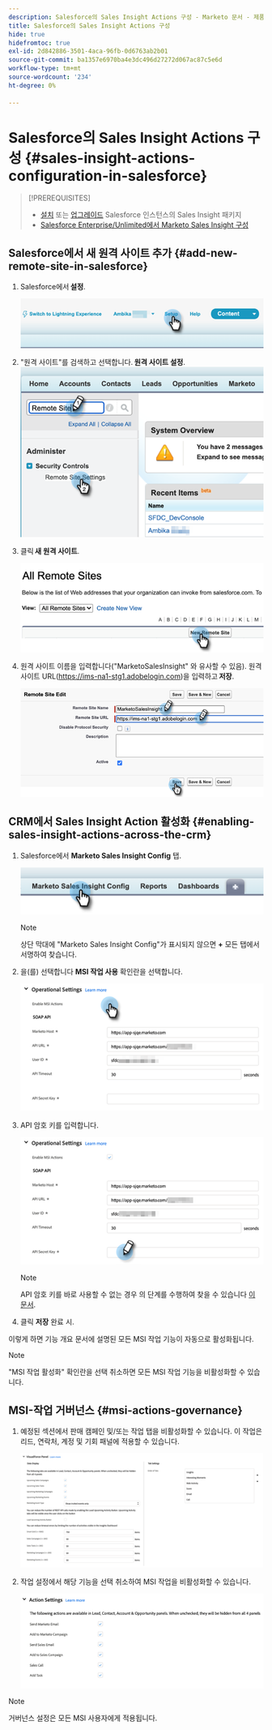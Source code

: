 ```yaml
---
description: Salesforce의 Sales Insight Actions 구성 - Marketo 문서 - 제품 설명서
title: Salesforce의 Sales Insight Actions 구성
hide: true
hidefromtoc: true
exl-id: 2d842886-3501-4aca-96fb-0d6763ab2b01
source-git-commit: ba1357e6970ba4e3dc496d27272d067ac87c5e6d
workflow-type: tm+mt
source-wordcount: '234'
ht-degree: 0%

---
```


# Salesforce의 Sales Insight Actions 구성 {#sales-insight-actions-configuration-in-salesforce}

>[!PREREQUISITES]
>
>* [설치](/help/marketo/product-docs/marketo-sales-insight/msi-for-salesforce/installation/install-marketo-sales-insight-package-in-salesforce-appexchange.md) 또는 [업그레이드](/help/marketo/product-docs/marketo-sales-insight/msi-for-salesforce/upgrading/upgrading-your-msi-package.md) Salesforce 인스턴스의 Sales Insight 패키지
>* [Salesforce Enterprise/Unlimited에서 Marketo Sales Insight 구성](/help/marketo/product-docs/marketo-sales-insight/msi-for-salesforce/configuration/configure-marketo-sales-insight-in-salesforce-enterprise-unlimited.md)


## Salesforce에서 새 원격 사이트 추가 {#add-new-remote-site-in-salesforce}

1. Salesforce에서 **설정**.

   ![](assets/msi-actions-configuration-in-salesforce-1.png)

1. &quot;원격 사이트&quot;를 검색하고 선택합니다. **원격 사이트 설정**.
   ![](assets/msi-actions-configuration-in-salesforce-2.png)

1. 클릭 **새 원격 사이트**.

   ![](assets/msi-actions-configuration-in-salesforce-3.png)

1. 원격 사이트 이름을 입력합니다(&quot;MarketoSalesInsight&quot; 와 유사할 수 있음). 원격 사이트 URL(https://ims-na1-stg1.adobelogin.com)을 입력하고 **저장**.

   ![](assets/msi-actions-configuration-in-salesforce-4.png)

## CRM에서 Sales Insight Action 활성화 {#enabling-sales-insight-actions-across-the-crm}

1. Salesforce에서 **Marketo Sales Insight Config** 탭.

   ![](assets/msi-actions-configuration-in-salesforce-5.png)

   >[!NOTE]
   >
   >상단 막대에 &quot;Marketo Sales Insight Config&quot;가 표시되지 않으면 **+** 모든 탭에서 서명하여 찾습니다.

1. 을(를) 선택합니다 **MSI 작업 사용** 확인란을 선택합니다.

   ![](assets/msi-actions-configuration-in-salesforce-6.png)

1. API 암호 키를 입력합니다.

   ![](assets/msi-actions-configuration-in-salesforce-7.png)

   >[!NOTE]
   >
   >API 암호 키를 바로 사용할 수 없는 경우 의 단계를 수행하여 찾을 수 있습니다 [이 문서](/help/marketo/product-docs/marketo-sales-insight/msi-for-salesforce/configuration/configure-marketo-sales-insight-in-salesforce-enterprise-unlimited.md).

1. 클릭 **저장** 완료 시.

이렇게 하면 기능 개요 문서에 설명된 모든 MSI 작업 기능이 자동으로 활성화됩니다.

>[!NOTE]
>
>&quot;MSI 작업 활성화&quot; 확인란을 선택 취소하면 모든 MSI 작업 기능을 비활성화할 수 있습니다.

## MSI-작업 거버넌스 {#msi-actions-governance}

1. 예정된 섹션에서 판매 캠페인 및/또는 작업 탭을 비활성화할 수 있습니다. 이 작업은 리드, 연락처, 계정 및 기회 패널에 적용할 수 있습니다.

   ![](assets/msi-actions-configuration-in-salesforce-8.png)

1. 작업 설정에서 해당 기능을 선택 취소하여 MSI 작업을 비활성화할 수 있습니다.

   ![](assets/msi-actions-configuration-in-salesforce-9.png)

>[!NOTE]
>
>거버넌스 설정은 모든 MSI 사용자에게 적용됩니다.
